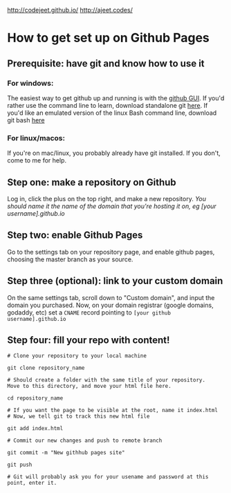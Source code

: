 http://codejeet.github.io/
http://ajeet.codes/

# How to get set up on Github Pages

## Prerequisite: have git and know how to use it

### For windows: 

The easiest way to get github up and running is with the [github GUI](https://desktop.github.com/). If you'd rather use the command line to learn, download standalone git [here](https://git-scm.com/download/win). If you'd like an emulated version of the linux Bash command line, download git bash [here](https://github.com/git-for-windows/git/releases/tag/v2.25.0.windows.1) 

### For linux/macos:

If you're on mac/linux, you probably already have git installed. If you don't, come to me for help.

## Step one: make a repository on Github

Log in, click the plus on the top right, and make a new repository. *You should name it the name of the domain that you're hosting it on, eg [your username].github.io*

## Step two: enable Github Pages

Go to the settings tab on your repository page, and enable github pages, choosing the master branch as your source.

## Step three (optional): link to your custom domain

On the same settings tab, scroll down to "Custom domain", and input the domain you purchased. Now, on your domain registrar (google domains, godaddy, etc) set a `CNAME` record pointing to `[your github username].github.io`

## Step four: fill your repo with content!


```
# Clone your repository to your local machine

git clone repository_name

# Should create a folder with the same title of your repository.
Move to this directory, and move your html file here.

cd repository_name

# If you want the page to be visible at the root, name it index.html 
# Now, we tell git to track this new html file

git add index.html

# Commit our new changes and push to remote branch

git commit -m "New githhub pages site"

git push

# Git will probably ask you for your usename and password at this point, enter it.
```
